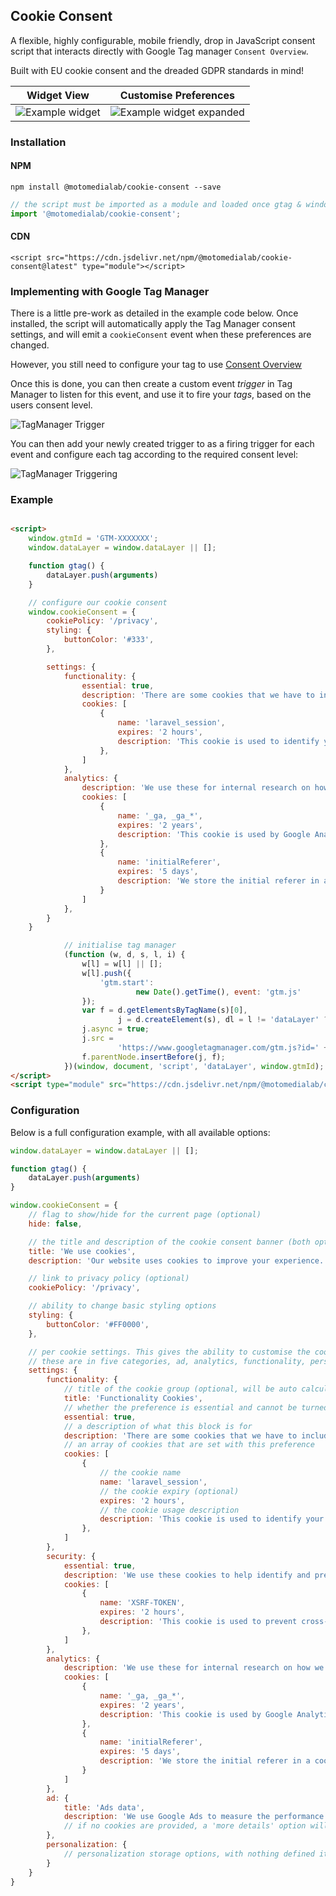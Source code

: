 ## Cookie Consent

A flexible, highly configurable, mobile friendly, drop in JavaScript consent script that interacts directly with Google
Tag
manager `Consent Overview`.

Built with EU cookie consent and the dreaded GDPR standards in mind!

| Widget View                                                                                                          | Customise Preferences                                                                                                                  |
|----------------------------------------------------------------------------------------------------------------------|----------------------------------------------------------------------------------------------------------------------------------------|
| ![Example widget](https://mtcm-public.s3.eu-west-2.amazonaws.com/packages/%40motomedialab/cookie-consent/widget.png) | ![Example widget expanded](https://mtcm-public.s3.eu-west-2.amazonaws.com/packages/%40motomedialab/cookie-consent/widget-expanded.png) |

### Installation

#### NPM

`npm install @motomedialab/cookie-consent --save`

```javascript
// the script must be imported as a module and loaded once gtag & window preferences have been defined
import '@motomedialab/cookie-consent';
```

#### CDN

`<script src="https://cdn.jsdelivr.net/npm/@motomedialab/cookie-consent@latest" type="module"></script>`

### Implementing with Google Tag Manager

There is a little pre-work as detailed in the example code below. Once installed, the script will automatically apply
the Tag Manager consent settings, and will emit a `cookieConsent` event when these preferences are changed.

However, you still need to configure your tag to
use [Consent Overview](https://support.google.com/tagmanager/answer/10718549?hl=en)

Once this is done, you can then create a custom event *trigger* in Tag Manager to listen for this event, and use it to
fire your *tags*,
based on the users consent level.

![TagManager Trigger](https://mtcm-public.s3.eu-west-2.amazonaws.com/packages/%40motomedialab/cookie-consent/trigger.png)

You can then add your newly created trigger to as a firing trigger for each event and configure each tag according to
the required consent level:

![TagManager Triggering](https://mtcm-public.s3.eu-west-2.amazonaws.com/packages/%40motomedialab/cookie-consent/triggering.png)

### Example

```html

<script>
    window.gtmId = 'GTM-XXXXXXX';
    window.dataLayer = window.dataLayer || [];

    function gtag() {
        dataLayer.push(arguments)
    }

    // configure our cookie consent
    window.cookieConsent = {
        cookiePolicy: '/privacy',
        styling: {
            buttonColor: '#333',
        },

        settings: {
            functionality: {
                essential: true,
                description: 'There are some cookies that we have to include in order for certain web pages to function. For this reason, they do not require your consent.',
                cookies: [
                    {
                        name: 'laravel_session',
                        expires: '2 hours',
                        description: 'This cookie is used to identify your unique session on the website.',
                    },
                ]
            },
            analytics: {
                description: 'We use these for internal research on how we can improve the service we provide for all our users. These cookies assess how you interact with our website.',
                cookies: [
                    {
                        name: '_ga, _ga_*',
                        expires: '2 years',
                        description: 'This cookie is used by Google Analytics to distinguish unique users by assigning a randomly generated number as a client identifier. It is included in each page request in a site and used to calculate visitor, session and campaign data for the sites analytics reports.',
                    },
                    {
                        name: 'initialReferer',
                        expires: '5 days',
                        description: 'We store the initial referer in a cookie to help us understand how users find our website.'
                    }
                ]
            },
        }
    }

            // initialise tag manager
            (function (w, d, s, l, i) {
                w[l] = w[l] || [];
                w[l].push({
                    'gtm.start':
                            new Date().getTime(), event: 'gtm.js'
                });
                var f = d.getElementsByTagName(s)[0],
                        j = d.createElement(s), dl = l != 'dataLayer' ? '&l=' + l : '';
                j.async = true;
                j.src =
                        'https://www.googletagmanager.com/gtm.js?id=' + i + dl;
                f.parentNode.insertBefore(j, f);
            })(window, document, 'script', 'dataLayer', window.gtmId);
</script>
<script type="module" src="https://cdn.jsdelivr.net/npm/@motomedialab/cookie-consent@latest/dist/index.js"></script>
```

### Configuration

Below is a full configuration example, with all available options:

```javascript
window.dataLayer = window.dataLayer || [];

function gtag() {
    dataLayer.push(arguments)
}

window.cookieConsent = {
    // flag to show/hide for the current page (optional)
    hide: false,

    // the title and description of the cookie consent banner (both optional)
    title: 'We use cookies',
    description: 'Our website uses cookies to improve your experience. In compliance with EU laws, we need to know if you agree to our use of cookies.',

    // link to privacy policy (optional)
    cookiePolicy: '/privacy',

    // ability to change basic styling options
    styling: {
        buttonColor: '#FF0000',
    },

    // per cookie settings. This gives the ability to customise the cookie settings
    // these are in five categories, ad, analytics, functionality, personalization & security
    settings: {
        functionality: {
            // title of the cookie group (optional, will be auto calculated by default)
            title: 'Functionality Cookies',
            // whether the preference is essential and cannot be turned off (optional)
            essential: true,
            // a description of what this block is for
            description: 'There are some cookies that we have to include in order for certain web pages to function. For this reason, they do not require your consent.',
            // an array of cookies that are set with this preference
            cookies: [
                {
                    // the cookie name
                    name: 'laravel_session',
                    // the cookie expiry (optional)
                    expires: '2 hours',
                    // the cookie usage description
                    description: 'This cookie is used to identify your unique session on the website.',
                },
            ]
        },
        security: {
            essential: true,
            description: 'We use these cookies to help identify and prevent potential security risks. For this reason, they do not require your consent.',
            cookies: [
                {
                    name: 'XSRF-TOKEN',
                    expires: '2 hours',
                    description: 'This cookie is used to prevent cross-site request forgery (CSRF) attacks.',
                },
            ]
        },
        analytics: {
            description: 'We use these for internal research on how we can improve the service we provide for all our users. These cookies assess how you interact with our website.',
            cookies: [
                {
                    name: '_ga, _ga_*',
                    expires: '2 years',
                    description: 'This cookie is used by Google Analytics to distinguish unique users by assigning a randomly generated number as a client identifier. It is included in each page request in a site and used to calculate visitor, session and campaign data for the sites analytics reports.',
                },
                {
                    name: 'initialReferer',
                    expires: '5 days',
                    description: 'We store the initial referer in a cookie to help us understand how users find our website.'
                }
            ]
        },
        ad: {
            title: 'Ads data',
            description: 'We use Google Ads to measure the performance of our advertising campaigns and to provide advertising based on visitors\' interests. We do not use cookies to collect personal information.',
            // if no cookies are provided, a 'more details' option will be hidden for this preference
        },
        personalization: {
            // personalization storage options, with nothing defined it'll simply show as 'Personalization cookies' with a toggle
        }
    }
}
```